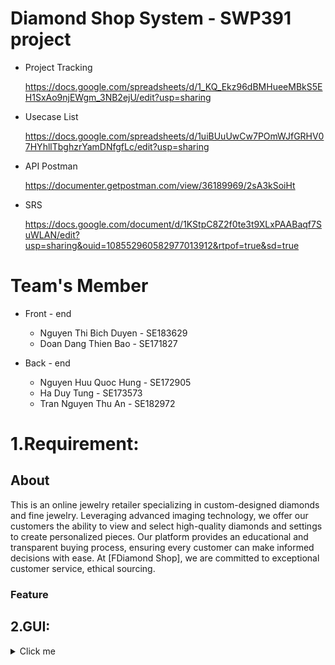 # Diamond Shop System - SWP391 project
- Project Tracking
  
  https://docs.google.com/spreadsheets/d/1_KQ_Ekz96dBMHueeMBkS5EH1SxAo9njEWgm_3NB2ejU/edit?usp=sharing
  
- Usecase List

  https://docs.google.com/spreadsheets/d/1uiBUuUwCw7POmWJfGRHV07HYhllTbghzrYamDNfgfLc/edit?usp=sharing

- API Postman

  https://documenter.getpostman.com/view/36189969/2sA3kSoiHt
  
- SRS 

  https://docs.google.com/document/d/1KStpC8Z2f0te3t9XLxPAABaqf7SuWLAN/edit?usp=sharing&ouid=108552960582977013912&rtpof=true&sd=true
  

# Team's Member

- Front - end
  
  - Nguyen Thi Bich Duyen - SE183629
  - Doan Dang Thien Bao - SE171827
    
- Back - end
  
  - Nguyen Huu Quoc Hung - SE172905
  - Ha Duy Tung - SE173573
  - Tran Nguyen Thu An - SE182972
# 1.Requirement:
## About

This is an online jewelry retailer specializing in custom-designed diamonds and fine jewelry. Leveraging advanced imaging technology, we offer our customers the ability to view and select high-quality diamonds and settings to create personalized pieces. Our platform provides an educational and transparent buying process, ensuring every customer can make informed decisions with ease. At [FDiamond Shop], we are committed to exceptional customer service, ethical sourcing.

### Feature
## 2.GUI:
<details>
  <summary>Click me</summary><br>
  
## 2.1 Customer Pages
### Sign in & Sign up
![image](https://github.com/user-attachments/assets/c0f06bfb-a845-4b98-82b2-712a5cf059bb)
![image](https://github.com/user-attachments/assets/a0d353a9-c831-4477-9dd8-01521d7893e6)
### Home page
![image](https://github.com/user-attachments/assets/d4c18100-6bc7-433e-877f-455aeb917389)
### Product page
![image](https://github.com/user-attachments/assets/5074d7fa-c752-4b93-90c9-248da9989e2b)
### Product details page
![image](https://github.com/user-attachments/assets/1bbb349d-5986-44d4-bbee-a4a2fbd7f5ca)
### Shopping Cart page
![image](https://github.com/user-attachments/assets/a58bf7dc-cdce-4099-addb-aca50488b152)
### Discount Code page
![image](https://github.com/user-attachments/assets/c4a198d5-ce33-48f2-906b-914aa5850824)
### Checkout page
![image](https://github.com/user-attachments/assets/09a6c612-0d8b-4d86-a80d-175310dee366)
### Successful payment page

</details>
